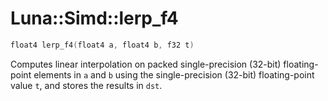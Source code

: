 # Luna::Simd::lerp_f4

```c++
float4 lerp_f4(float4 a, float4 b, f32 t)
```

Computes linear interpolation on packed single-precision (32-bit) floating-point elements in `a` and `b` using the single-precision (32-bit) floating-point value `t`, and stores the results in `dst`. 

``` FOR j := 0 to 3 i := j*32 dst[i:i+31] := a[i:i+31] + t * (b[i:i+31] - a[i:i+31]) ENDFOR 

